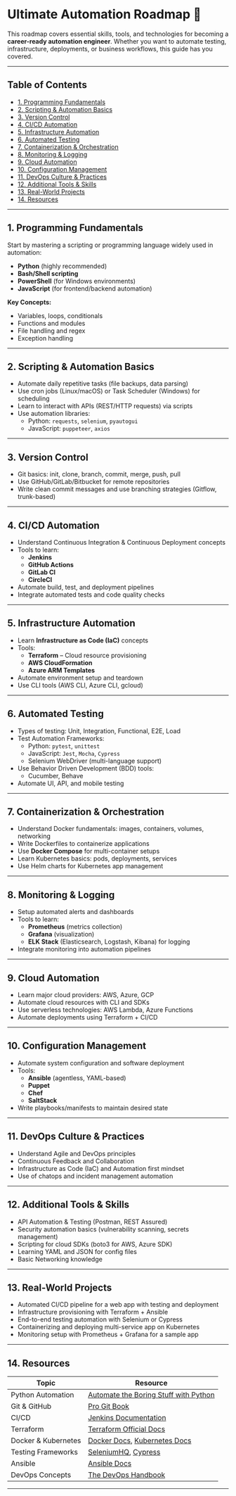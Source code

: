 # Ultimate Automation Roadmap 🚀

This roadmap covers essential skills, tools, and technologies for becoming a **career-ready automation engineer**. Whether you want to automate testing, infrastructure, deployments, or business workflows, this guide has you covered.

---

## Table of Contents
- [1. Programming Fundamentals](#1-programming-fundamentals)
- [2. Scripting & Automation Basics](#2-scripting--automation-basics)
- [3. Version Control](#3-version-control)
- [4. CI/CD Automation](#4-cicd-automation)
- [5. Infrastructure Automation](#5-infrastructure-automation)
- [6. Automated Testing](#6-automated-testing)
- [7. Containerization & Orchestration](#7-containerization--orchestration)
- [8. Monitoring & Logging](#8-monitoring--logging)
- [9. Cloud Automation](#9-cloud-automation)
- [10. Configuration Management](#10-configuration-management)
- [11. DevOps Culture & Practices](#11-devops-culture--practices)
- [12. Additional Tools & Skills](#12-additional-tools--skills)
- [13. Real-World Projects](#13-real-world-projects)
- [14. Resources](#14-resources)

---

## 1. Programming Fundamentals
Start by mastering a scripting or programming language widely used in automation:
- **Python** (highly recommended)
- **Bash/Shell scripting**
- **PowerShell** (for Windows environments)
- **JavaScript** (for frontend/backend automation)

**Key Concepts:**  
- Variables, loops, conditionals  
- Functions and modules  
- File handling and regex  
- Exception handling

---

## 2. Scripting & Automation Basics
- Automate daily repetitive tasks (file backups, data parsing)  
- Use cron jobs (Linux/macOS) or Task Scheduler (Windows) for scheduling  
- Learn to interact with APIs (REST/HTTP requests) via scripts  
- Use automation libraries:  
  - Python: `requests`, `selenium`, `pyautogui`  
  - JavaScript: `puppeteer`, `axios`

---

## 3. Version Control
- Git basics: init, clone, branch, commit, merge, push, pull  
- Use GitHub/GitLab/Bitbucket for remote repositories  
- Write clean commit messages and use branching strategies (Gitflow, trunk-based)  

---

## 4. CI/CD Automation
- Understand Continuous Integration & Continuous Deployment concepts  
- Tools to learn:  
  - **Jenkins**  
  - **GitHub Actions**  
  - **GitLab CI**  
  - **CircleCI**  
- Automate build, test, and deployment pipelines  
- Integrate automated tests and code quality checks  

---

## 5. Infrastructure Automation
- Learn **Infrastructure as Code (IaC)** concepts  
- Tools:  
  - **Terraform** – Cloud resource provisioning  
  - **AWS CloudFormation**  
  - **Azure ARM Templates**  
- Automate environment setup and teardown  
- Use CLI tools (AWS CLI, Azure CLI, gcloud)

---

## 6. Automated Testing
- Types of testing: Unit, Integration, Functional, E2E, Load  
- Test Automation Frameworks:  
  - Python: `pytest`, `unittest`  
  - JavaScript: `Jest`, `Mocha`, `Cypress`  
  - Selenium WebDriver (multi-language support)  
- Use Behavior Driven Development (BDD) tools:  
  - Cucumber, Behave  
- Automate UI, API, and mobile testing  

---

## 7. Containerization & Orchestration
- Understand Docker fundamentals: images, containers, volumes, networking  
- Write Dockerfiles to containerize applications  
- Use **Docker Compose** for multi-container setups  
- Learn Kubernetes basics: pods, deployments, services  
- Use Helm charts for Kubernetes app management  

---

## 8. Monitoring & Logging
- Setup automated alerts and dashboards  
- Tools to learn:  
  - **Prometheus** (metrics collection)  
  - **Grafana** (visualization)  
  - **ELK Stack** (Elasticsearch, Logstash, Kibana) for logging  
- Integrate monitoring into automation pipelines  

---

## 9. Cloud Automation
- Learn major cloud providers: AWS, Azure, GCP  
- Automate cloud resources with CLI and SDKs  
- Use serverless technologies: AWS Lambda, Azure Functions  
- Automate deployments using Terraform + CI/CD  

---

## 10. Configuration Management
- Automate system configuration and software deployment  
- Tools:  
  - **Ansible** (agentless, YAML-based)  
  - **Puppet**  
  - **Chef**  
  - **SaltStack**  
- Write playbooks/manifests to maintain desired state  

---

## 11. DevOps Culture & Practices
- Understand Agile and DevOps principles  
- Continuous Feedback and Collaboration  
- Infrastructure as Code (IaC) and Automation first mindset  
- Use of chatops and incident management automation  

---

## 12. Additional Tools & Skills
- API Automation & Testing (Postman, REST Assured)  
- Security automation basics (vulnerability scanning, secrets management)  
- Scripting for cloud SDKs (boto3 for AWS, Azure SDK)  
- Learning YAML and JSON for config files  
- Basic Networking knowledge  

---

## 13. Real-World Projects
- Automated CI/CD pipeline for a web app with testing and deployment  
- Infrastructure provisioning with Terraform + Ansible  
- End-to-end testing automation with Selenium or Cypress  
- Containerizing and deploying multi-service app on Kubernetes  
- Monitoring setup with Prometheus + Grafana for a sample app  

---

## 14. Resources

| Topic                 | Resource                                                                                      |
|-----------------------|-----------------------------------------------------------------------------------------------|
| Python Automation     | [Automate the Boring Stuff with Python](https://automatetheboringstuff.com/)                  |
| Git & GitHub          | [Pro Git Book](https://git-scm.com/book/en/v2)                                                |
| CI/CD                 | [Jenkins Documentation](https://www.jenkins.io/doc/)                                         |
| Terraform             | [Terraform Official Docs](https://learn.hashicorp.com/terraform)                              |
| Docker & Kubernetes   | [Docker Docs](https://docs.docker.com/), [Kubernetes Docs](https://kubernetes.io/docs/home/)  |
| Testing Frameworks    | [SeleniumHQ](https://www.selenium.dev/), [Cypress](https://www.cypress.io/)                   |
| Ansible               | [Ansible Docs](https://docs.ansible.com/)                                                    |
| DevOps Concepts       | [The DevOps Handbook](https://itrevolution.com/book/the-devops-handbook/)                     |

---


